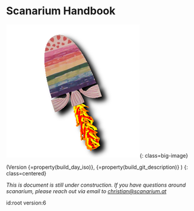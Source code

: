 # Scanarium Handbook

![Scanarium Logo](images/logo-big.png){: class=big-image}

(Version {=property(build_day_iso)}, {=property(build_git_description)} )
{: class=centered}

_This is document is still under construction. If you have questions around scanarium, please reach out via email to [christian@scanarium.at](mailto:christian@scanarium.at)_

id:root
version:6
